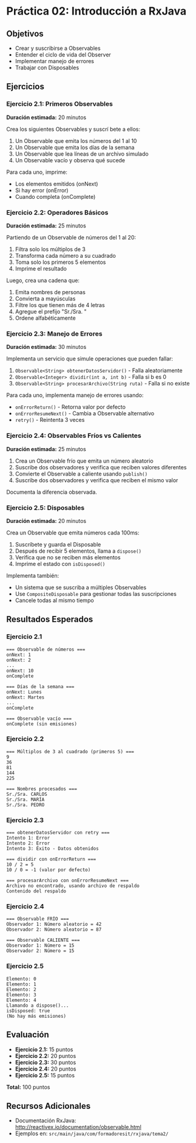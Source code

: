 # Práctica 02: Introducción a RxJava

## Objetivos
- Crear y suscribirse a Observables
- Entender el ciclo de vida del Observer
- Implementar manejo de errores
- Trabajar con Disposables

## Ejercicios

### Ejercicio 2.1: Primeros Observables
**Duración estimada:** 20 minutos

Crea los siguientes Observables y suscrí bete a ellos:

1. Un Observable que emita los números del 1 al 10
2. Un Observable que emita los días de la semana
3. Un Observable que lea líneas de un archivo simulado
4. Un Observable vacío y observa qué sucede

Para cada uno, imprime:
- Los elementos emitidos (onNext)
- Si hay error (onError)
- Cuando completa (onComplete)

### Ejercicio 2.2: Operadores Básicos
**Duración estimada:** 25 minutos

Partiendo de un Observable de números del 1 al 20:

1. Filtra solo los múltiplos de 3
2. Transforma cada número a su cuadrado
3. Toma solo los primeros 5 elementos
4. Imprime el resultado

Luego, crea una cadena que:
1. Emita nombres de personas
2. Convierta a mayúsculas
3. Filtre los que tienen más de 4 letras
4. Agregue el prefijo "Sr./Sra. "
5. Ordene alfabéticamente

### Ejercicio 2.3: Manejo de Errores
**Duración estimada:** 30 minutos

Implementa un servicio que simule operaciones que pueden fallar:

1. `Observable<String> obtenerDatosServidor()` - Falla aleatoriamente
2. `Observable<Integer> dividir(int a, int b)` - Falla si b es 0
3. `Observable<String> procesarArchivo(String ruta)` - Falla si no existe

Para cada uno, implementa manejo de errores usando:
- `onErrorReturn()` - Retorna valor por defecto
- `onErrorResumeNext()` - Cambia a Observable alternativo
- `retry()` - Reintenta 3 veces

### Ejercicio 2.4: Observables Fríos vs Calientes
**Duración estimada:** 25 minutos

1. Crea un Observable frío que emita un número aleatorio
2. Suscribe dos observadores y verifica que reciben valores diferentes
3. Convierte el Observable a caliente usando `publish()`
4. Suscribe dos observadores y verifica que reciben el mismo valor

Documenta la diferencia observada.

### Ejercicio 2.5: Disposables
**Duración estimada:** 20 minutos

Crea un Observable que emita números cada 100ms:

1. Suscríbete y guarda el Disposable
2. Después de recibir 5 elementos, llama a `dispose()`
3. Verifica que no se reciben más elementos
4. Imprime el estado con `isDisposed()`

Implementa también:
- Un sistema que se suscriba a múltiples Observables
- Use `CompositeDisposable` para gestionar todas las suscripciones
- Cancele todas al mismo tiempo

## Resultados Esperados

### Ejercicio 2.1
```
=== Observable de números ===
onNext: 1
onNext: 2
...
onNext: 10
onComplete

=== Días de la semana ===
onNext: Lunes
onNext: Martes
...
onComplete

=== Observable vacío ===
onComplete (sin emisiones)
```

### Ejercicio 2.2
```
=== Múltiplos de 3 al cuadrado (primeros 5) ===
9
36
81
144
225

=== Nombres procesados ===
Sr./Sra. CARLOS
Sr./Sra. MARÍA
Sr./Sra. PEDRO
```

### Ejercicio 2.3
```
=== obtenerDatosServidor con retry ===
Intento 1: Error
Intento 2: Error
Intento 3: Éxito - Datos obtenidos

=== dividir con onErrorReturn ===
10 / 2 = 5
10 / 0 = -1 (valor por defecto)

=== procesarArchivo con onErrorResumeNext ===
Archivo no encontrado, usando archivo de respaldo
Contenido del respaldo
```

### Ejercicio 2.4
```
=== Observable FRÍO ===
Observador 1: Número aleatorio = 42
Observador 2: Número aleatorio = 87

=== Observable CALIENTE ===
Observador 1: Número = 15
Observador 2: Número = 15
```

### Ejercicio 2.5
```
Elemento: 0
Elemento: 1
Elemento: 2
Elemento: 3
Elemento: 4
Llamando a dispose()...
isDisposed: true
(No hay más emisiones)
```

## Evaluación

- **Ejercicio 2.1:** 15 puntos
- **Ejercicio 2.2:** 20 puntos
- **Ejercicio 2.3:** 30 puntos
- **Ejercicio 2.4:** 20 puntos
- **Ejercicio 2.5:** 15 puntos

**Total:** 100 puntos

## Recursos Adicionales

- Documentación RxJava: http://reactivex.io/documentation/observable.html
- Ejemplos en: `src/main/java/com/formadoresit/rxjava/tema2/`

